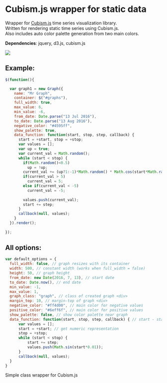 # Cubism.js wrapper for static data
Wrapper for <a href="https://square.github.io/cubism/" target="_blank">Cubism.js</a> time series visualization library.  
Written for rendering static time series using Cubism.js.  
Also includes auto color palette generation from two main colors.

**Dependencies**: jquery, d3.js, cubism.js

![](https://github.com/TrueGuy/cubismjs_wrapper/raw/master/screenshots/screenshot_1.png)

## Example:

``` javascript
$(function(){

  var graph1 = new Graph({
    name: "Mr Graph",
    container: $("#graphs"),
    full_width: true,
    max_value: 6,
    min_value: -6,
    from_date: Date.parse("13 Jul 2016"),
    to_date: Date.parse("13 Aug 2016"),
    negative_color: "#4595ff",
    show_palette: true,
    data_function: function(start, stop, step, callback) {
      start = +start, stop = +stop;
      var values = [];
      var up = true;
      var current_val = Math.random();
      while (start < stop) {
        if(Math.random()<0.5)
          up = !up;
        current_val += (up?1:-1)*Math.random() * Math.cos(start*Math.random());
        if(current_val > 5)
          current_val = 5;
        else if(current_val < -5)
          current_val = -5;
  
        values.push(current_val);
        start += step;
      }
      callback(null, values);
    }
  }).render();
  
});
```

## All options:
``` javascript
var default_options = {
  full_width: false, // graph resizes with its container
  width: 500, // constant width (works when full_width = false)
  height: 50, // graph height 
  from_date: new Date(2016, 7, 13), // start date
  to_date: Date.now(), // end date
  min_value: -1, 
  max_value: 1,
  graph_class: "graph", // class of created graph <div>
  margin_top: 10, // margin-top of graph <div>
  negative_color: "#ff4d00", // main color for negative values
  positive_color: "#6eff6f", // main color for positive values
  show_palette: false, // show color palette near graph
  data_function: function(start, stop, step, callback) { // start - start date, stop - end date
      var values = [];
      start = +start; // get numeric representation
      stop = +stop;
      while (start < stop) {
          start += step;
          values.push(Math.sin(start*0.01));
      }
      callback(null, values);
  }
}
```

Simple class wrapper for Cubism.js
